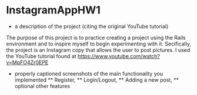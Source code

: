 # InstagramAppHW1

* a description of the project (citing the original YouTube tutorial)

The purpose of this project is to practice creating a project using the Rails environment and to inspire myself to begin experimenting with it. Secifically, the project is an Instagram copy that allows the user to post pictures. I used the YouTube tutorial found at https://www.youtube.com/watch?v=MpFO4Zr0EPE

* properly captioned screenshots of the main functionality you implemented
** Register,
** Login/Logout,
** Adding a new post,
** optional other features


